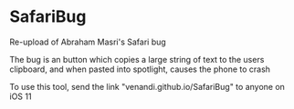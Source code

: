 # SafariBug
Re-upload of Abraham Masri's Safari bug

The bug is an button which copies a large string of text to the users clipboard, and when pasted into spotlight, causes the phone to crash

To use this tool, send the link "venandi.github.io/SafariBug" to anyone on iOS 11
